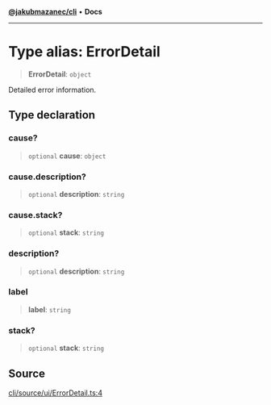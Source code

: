 [**@jakubmazanec/cli**](../README.md) • **Docs**

---

# Type alias: ErrorDetail

> **ErrorDetail**: `object`

Detailed error information.

## Type declaration

### cause?

> `optional` **cause**: `object`

### cause.description?

> `optional` **description**: `string`

### cause.stack?

> `optional` **stack**: `string`

### description?

> `optional` **description**: `string`

### label

> **label**: `string`

### stack?

> `optional` **stack**: `string`

## Source

[cli/source/ui/ErrorDetail.ts:4](https://github.com/jakubmazanec/tools/blob/bb20df5276ddb119762948adc2cda520aef09f0f/packages/cli/source/ui/ErrorDetail.ts#L4)
